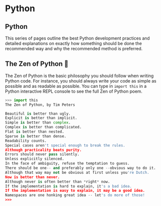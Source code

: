 # Python

## Python

This series of pages outline the best Python development practices and detailed explanations on exactly how something should be done the recommended way and why the recommended method is preferred.

## The Zen of Python 🐍

The Zen of Python is the basic philosophy you should follow when writing Python code. For instance, you should always write your code as simple as possible and as readable as possible. You can type in `import this` in a Python interactive REPL console to see the full Zen of Python poem.

```python
>>> import this
The Zen of Python, by Tim Peters

Beautiful is better than ugly.
Explicit is better than implicit.
Simple is better than complex.
Complex is better than complicated.
Flat is better than nested.
Sparse is better than dense.
Readability counts.
Special cases aren't special enough to break the rules.
Although practicality beats purity.
Errors should never pass silently.
Unless explicitly silenced.
In the face of ambiguity, refuse the temptation to guess.
There should be one-- and preferably only one --obvious way to do it.
Although that way may not be obvious at first unless you're Dutch.
Now is better than never.
Although never is often better than *right* now.
If the implementation is hard to explain, it's a bad idea.
If the implementation is easy to explain, it may be a good idea.
Namespaces are one honking great idea -- let's do more of those!
>>>
